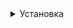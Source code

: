 <details>
  <summary>Установка</summary>
  
1. Скачать папку lib и переместить её в moonloader с заменой: https://github.com/sheredega303/ANNA/raw/main/lib/lib.rar
2. Скачать файл ANNA.luac и поместить его в папку moonloader
3. Зайти в игру и дождаться, пока скачаются необходимые файлы (Иконки оружий и логотип)
4. /anna - Открыть главное меню, в разделе "Команды" можно ознакомиться с остальными командами скрипта

   p.s. ANNA работает только на версиях SAMP 0.3.7-R1 и 0.3.7-R3
  
</details>
